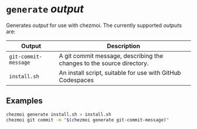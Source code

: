 # `generate` *output*

Generates *output* for use with chezmoi. The currently supported *output*s are:

| Output               | Description                                                           |
| -------------------- | --------------------------------------------------------------------- |
| `git-commit-message` | A git commit message, describing the changes to the source directory. |
| `install.sh`         | An install script, suitable for use with GitHub Codespaces            |

## Examples

```sh
chezmoi generate install.sh > install.sh
chezmoi git commit -m "$(chezmoi generate git-commit-message)"
```

